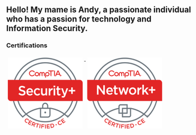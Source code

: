 ## Hello! My mame is Andy, a passionate individual who has a passion for technology and Information Security.

### Certifications
<p align="left">
<a href="#">
  <img src="/Images/Certifications/Sec+.png" alt="Security+" style="vertical-align:top; margin:6px 4px">
</a> 
<a href="#">
  <img src="/Images/Certifications/Net+.png" alt="Network+" style="vertical-align:top; margin:6px 4px">
</a> 
</p>
